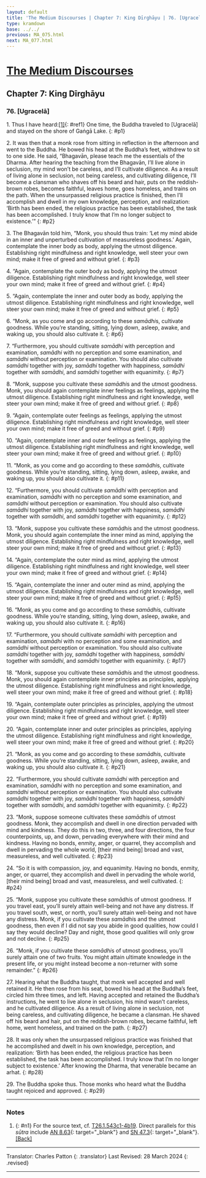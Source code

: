 ```yaml
---
layout: default
title: 'The Medium Discourses | Chapter 7: King Dīrghāyu | 76. [Ugracelā]'
type: kramdown
base: ../../
previous: MA_075.html
next: MA_077.html
---
```


# [The Medium Discourses](index.html)
## Chapter 7: King Dīrghāyu
### 76. [Ugracelā]

1\. Thus I have heard:[\[1\]](#n1){: #ref1} One time, the Buddha traveled to [Ugracelā] and stayed on the shore of Gaṅgā Lake.
{: #p1}

2\. It was then that a monk rose from sitting in reflection in the afternoon and went to the Buddha. He bowed his head at the Buddha’s feet, withdrew to sit to one side. He said, “Bhagavān, please teach me the essentials of the Dharma. After hearing the teaching from the Bhagavān, I’ll live alone in seclusion, my mind won’t be careless, and I’ll cultivate diligence. As a result of living alone in seclusion, not being careless, and cultivating diligence, I’ll become a clansman who shaves off his beard and hair, puts on the reddish-brown robes, becomes faithful, leaves home, goes homeless, and trains on the path. When the unsurpassed religious practice is finished, then I’ll accomplish and dwell in my own knowledge, perception, and realization: ‘Birth has been ended, the religious practice has been established, the task has been accomplished. I truly know that I’m no longer subject to existence.’”
{: #p2}

3\. The Bhagavān told him, “Monk, you should thus train: ‘Let my mind abide in an inner and unperturbed cultivation of measureless goodness.’ Again, contemplate the inner body as body, applying the utmost diligence. Establishing right mindfulness and right knowledge, well steer your own mind; make it free of greed and without grief.
{: #p3}

4\. “Again, contemplate the outer body as body, applying the utmost diligence. Establishing right mindfulness and right knowledge, well steer your own mind; make it free of greed and without grief.
{: #p4}

5\. “Again, contemplate the inner and outer body as body, applying the utmost diligence. Establishing right mindfulness and right knowledge, well steer your own mind; make it free of greed and without grief.
{: #p5}

6\. “Monk, as you come and go according to these *samādhi*s, cultivate goodness. While you’re standing, sitting, lying down, asleep, awake, and waking up, you should also cultivate it.
{: #p6}

7\. “Furthermore, you should cultivate *samādhi* with perception and examination, *samādhi* with no perception and some examination, and *samādhi* without perception or examination. You should also cultivate *samādhi* together with joy, *samādhi* together with happiness, *samādhi* together with *samādhi*, and *samādhi* together with equanimity.
{: #p7}

8\. “Monk, suppose you cultivate these *samādhi*s and the utmost goodness. Monk, you should again contemplate inner feelings as feelings, applying the utmost diligence. Establishing right mindfulness and right knowledge, well steer your own mind; make it free of greed and without grief.
{: #p8}

9\. “Again, contemplate outer feelings as feelings, applying the utmost diligence. Establishing right mindfulness and right knowledge, well steer your own mind; make it free of greed and without grief.
{: #p9}

10\. “Again, contemplate inner and outer feelings as feelings, applying the utmost diligence. Establishing right mindfulness and right knowledge, well steer your own mind; make it free of greed and without grief.
{: #p10}

11\. “Monk, as you come and go according to these *samādhi*s, cultivate goodness. While you’re standing, sitting, lying down, asleep, awake, and waking up, you should also cultivate it.
{: #p11}

12\. “Furthermore, you should cultivate *samādhi* with perception and examination, *samādhi* with no perception and some examination, and *samādhi* without perception or examination. You should also cultivate *samādhi* together with joy, *samādhi* together with happiness, *samādhi* together with *samādhi*, and *samādhi* together with equanimity.
{: #p12}

13\. “Monk, suppose you cultivate these *samādhi*s and the utmost goodness. Monk, you should again contemplate the inner mind as mind, applying the utmost diligence. Establishing right mindfulness and right knowledge, well steer your own mind; make it free of greed and without grief.
{: #p13}

14\. “Again, contemplate the outer mind as mind, applying the utmost diligence. Establishing right mindfulness and right knowledge, well steer your own mind; make it free of greed and without grief.
{: #p14}

15\. “Again, contemplate the inner and outer mind as mind, applying the utmost diligence. Establishing right mindfulness and right knowledge, well steer your own mind; make it free of greed and without grief.
{: #p15}

16\. “Monk, as you come and go according to these *samādhi*s, cultivate goodness. While you’re standing, sitting, lying down, asleep, awake, and waking up, you should also cultivate it.
{: #p16}

17\. “Furthermore, you should cultivate *samādhi* with perception and examination, *samādhi* with no perception and some examination, and *samādhi* without perception or examination. You should also cultivate *samādhi* together with joy, *samādhi* together with happiness, *samādhi* together with *samādhi*, and *samādhi* together with equanimity.
{: #p17}

18\. “Monk, suppose you cultivate these *samādhi*s and the utmost goodness. Monk, you should again contemplate inner principles as principles, applying the utmost diligence. Establishing right mindfulness and right knowledge, well steer your own mind; make it free of greed and without grief.
{: #p18}

19\. “Again, contemplate outer principles as principles, applying the utmost diligence. Establishing right mindfulness and right knowledge, well steer your own mind; make it free of greed and without grief.
{: #p19}

20\. “Again, contemplate inner and outer principles as principles, applying the utmost diligence. Establishing right mindfulness and right knowledge, well steer your own mind; make it free of greed and without grief.
{: #p20}

21\. “Monk, as you come and go according to these *samādhi*s, cultivate goodness. While you’re standing, sitting, lying down, asleep, awake, and waking up, you should also cultivate it.
{: #p21}

22\. “Furthermore, you should cultivate *samādhi* with perception and examination, *samādhi* with no perception and some examination, and *samādhi* without perception or examination. You should also cultivate *samādhi* together with joy, *samādhi* together with happiness, *samādhi* together with *samādhi*, and *samādhi* together with equanimity.
{: #p22}

23\. “Monk, suppose someone cultivates these *samādhi*s of utmost goodness. Monk, they accomplish and dwell in one direction pervaded with mind and kindness. They do this in two, three, and four directions, the four counterpoints, up, and down, pervading everywhere with their mind and kindness. Having no bonds, enmity, anger, or quarrel, they accomplish and dwell in pervading the whole world, [their mind being] broad and vast, measureless, and well cultivated.
{: #p23}

24\. “So it is with compassion, joy, and equanimity. Having no bonds, enmity, anger, or quarrel, they accomplish and dwell in pervading the whole world, [their mind being] broad and vast, measureless, and well cultivated.
{: #p24}

25\. “Monk, suppose you cultivate these *samādhi*s of utmost goodness. If you travel east, you’ll surely attain well-being and not have any distress. If you travel south, west, or north, you’ll surely attain well-being and not have any distress. Monk, if you cultivate these *samādhi*s and the utmost goodness, then even if I did not say you abide in good qualities, how could I say they would decline? Day and night, those good qualities will only grow and not decline.
{: #p25}

26\. “Monk, if you cultivate these *samādhi*s of utmost goodness, you’ll surely attain one of two fruits. You might attain ultimate knowledge in the present life, or you might instead become a non-returner with some remainder.”
{: #p26}

27\. Hearing what the Buddha taught, that monk well accepted and well retained it. He then rose from his seat, bowed his head at the Buddha’s feet, circled him three times, and left. Having accepted and retained the Buddha’s instructions, he went to live alone in seclusion, his mind wasn’t careless, and he cultivated diligence. As a result of living alone in seclusion, not being careless, and cultivating diligence, he became a clansman. He shaved off his beard and hair, put on the reddish-brown robes, became faithful, left home, went homeless, and trained on the path.
{: #p27}

28\. It was only when the unsurpassed religious practice was finished that he accomplished and dwelt in his own knowledge, perception, and realization: ‘Birth has been ended, the religious practice has been established, the task has been accomplished. I truly know that I’m no longer subject to existence.’ After knowing the Dharma, that venerable became an arhat.
{: #p28}

29\. The Buddha spoke thus. Those monks who heard what the Buddha taught rejoiced and approved.
{: #p29}

---

### Notes
1. {: #n1} For the source text, cf. <a href="https://cbetaonline.dila.edu.tw/zh/T01n0026_p0543c01" target="_blank">T26.1.543c1-4b19</a>. Direct parallels for this <em>sūtra</em> include [AN 8.63](https://suttacentral.net/an8.63){: target="_blank"} and [SN 47.3](https://suttacentral.net/sn47.3){: target="_blank"}. [\[Back\]](#ref1)

---

Translator: Charles Patton
{: .translator}
Last Revised: 28 March 2024
{: .revised}

---
